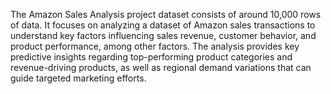 The Amazon Sales Analysis project dataset consists of around 10,000 rows of data. It focuses on analyzing a dataset of Amazon sales transactions to understand key factors influencing sales revenue, customer behavior, and product performance, among other factors. The analysis provides key predictive insights regarding top-performing product categories and revenue-driving products, as well as regional demand variations that can guide targeted marketing efforts.
